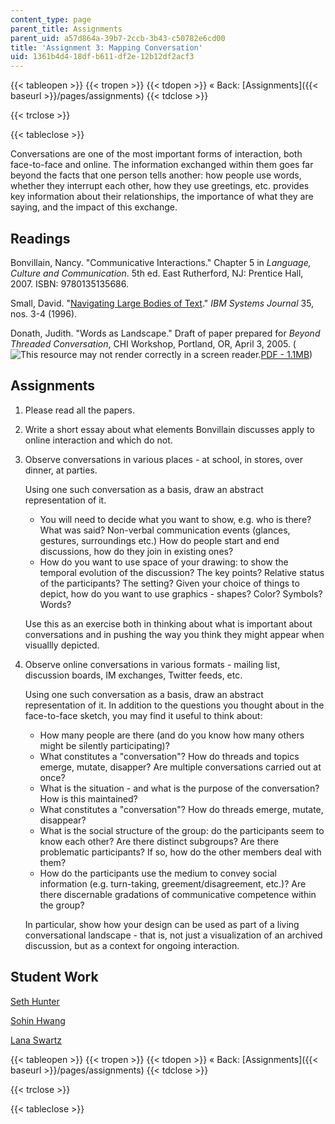 ```yaml
---
content_type: page
parent_title: Assignments
parent_uid: a57d864a-39b7-2ccb-3b43-c50782e6cd00
title: 'Assignment 3: Mapping Conversation'
uid: 1361b4d4-18df-b611-df2e-12b12df2acf3
---
```


{{< tableopen >}}
{{< tropen >}}
{{< tdopen >}}
« Back: [Assignments]({{< baseurl >}}/pages/assignments)
{{< tdclose >}}

{{< trclose >}}

{{< tableclose >}}

Conversations are one of the most important forms of interaction, both face-to-face and online. The information exchanged within them goes far beyond the facts that one person tells another: how people use words, whether they interrupt each other, how they use greetings, etc. provides key information about their relationships, the importance of what they are saying, and the impact of this exchange.

Readings
--------

Bonvillain, Nancy. "Communicative Interactions." Chapter 5 in _Language, Culture and Communication_. 5th ed. East Rutherford, NJ: Prentice Hall, 2007. ISBN: 9780135135686.

Small, David. "[Navigating Large Bodies of Text](http://portal.acm.org/citation.cfm?id=243519.243535)." _IBM Systems Journal_ 35, nos. 3-4 (1996).

Donath, Judith. "Words as Landscape." Draft of paper prepared for _Beyond Threaded Conversation_, CHI Workshop, Portland, OR, April 3, 2005. (![This resource may not render correctly in a screen reader.](/images/inacessible.gif)[PDF - 1.1MB](http://smg.media.mit.edu/papers/Donath/conversationworkshop.pdf))

Assignments
-----------

1.  Please read all the papers.
2.  Write a short essay about what elements Bonvillain discusses apply to online interaction and which do not.
3.  Observe conversations in various places - at school, in stores, over dinner, at parties.
    
    Using one such conversation as a basis, draw an abstract representation of it.
    
    *   You will need to decide what you want to show, e.g. who is there? What was said? Non-verbal communication events (glances, gestures, surroundings etc.) How do people start and end discussions, how do they join in existing ones?
    *   How do you want to use space of your drawing: to show the temporal evolution of the discussion? The key points? Relative status of the participants? The setting? Given your choice of things to depict, how do you want to use graphics - shapes? Color? Symbols? Words?
    
    Use this as an exercise both in thinking about what is important about conversations and in pushing the way you think they might appear when visuallly depicted.
    
4.  Observe online conversations in various formats - mailing list, discussion boards, IM exchanges, Twitter feeds, etc.
    
    Using one such conversation as a basis, draw an abstract representation of it. In addition to the questions you thought about in the face-to-face sketch, you may find it useful to think about:
    
    *   How many people are there (and do you know how many others might be silently participating)?
    *   What constitutes a "conversation"? How do threads and topics emerge, mutate, disapper? Are multiple conversations carried out at once?
    *   What is the situation - and what is the purpose of the conversation? How is this maintained?
    *   What constitutes a "conversation"? How do threads emerge, mutate, disappear?
    *   What is the social structure of the group: do the participants seem to know each other? Are there distinct subgroups? Are there problematic participants? If so, how do the other members deal with them?
    *   How do the participants use the medium to convey social information (e.g. turn-taking, greement/disagreement, etc.)? Are there discernable gradations of communicative competence within the group?
    
    In particular, show how your design can be used as part of a living conversational landscape - that is, not just a visualization of an archived discussion, but as a context for ongoing interaction.
    

Student Work
------------

[Seth Hunter](http://designingsociablemedia.blogspot.com/2008/03/online-offline-conversation.html)

[Sohin Hwang](http://dsm2008.blogspot.com/2008/03/3rd-weeks-assignments.html)

[Lana Swartz](http://designingsociablemedia08.blogspot.com/2008/03/response-3-mapping-conversations.html)

{{< tableopen >}}
{{< tropen >}}
{{< tdopen >}}
« Back: [Assignments]({{< baseurl >}}/pages/assignments)
{{< tdclose >}}

{{< trclose >}}

{{< tableclose >}}